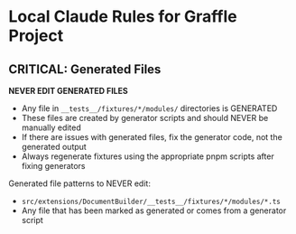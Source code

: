 # Local Claude Rules for Graffle Project

## CRITICAL: Generated Files

**NEVER EDIT GENERATED FILES**
- Any file in `__tests__/fixtures/*/modules/` directories is GENERATED
- These files are created by generator scripts and should NEVER be manually edited
- If there are issues with generated files, fix the generator code, not the generated output
- Always regenerate fixtures using the appropriate pnpm scripts after fixing generators

Generated file patterns to NEVER edit:
- `src/extensions/DocumentBuilder/__tests__/fixtures/*/modules/*.ts`
- Any file that has been marked as generated or comes from a generator script